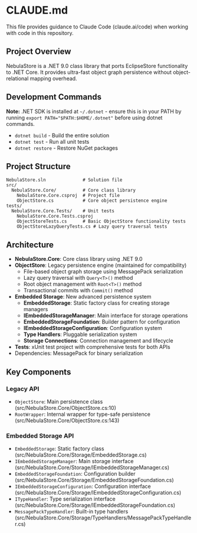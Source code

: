 # CLAUDE.md

This file provides guidance to Claude Code (claude.ai/code) when working with code in this repository.

## Project Overview

NebulaStore is a .NET 9.0 class library that ports EclipseStore functionality to .NET Core. It provides ultra-fast object graph persistence without object-relational mapping overhead.

## Development Commands

**Note:** .NET SDK is installed at `~/.dotnet` - ensure this is in your PATH by running `export PATH="$PATH:$HOME/.dotnet"` before using dotnet commands.

- `dotnet build` - Build the entire solution
- `dotnet test` - Run all unit tests
- `dotnet restore` - Restore NuGet packages

## Project Structure

```
NebulaStore.sln              # Solution file
src/
  NebulaStore.Core/          # Core class library
    NebulaStore.Core.csproj  # Project file
    ObjectStore.cs           # Core object persistence engine
tests/
  NebulaStore.Core.Tests/    # Unit tests
    NebulaStore.Core.Tests.csproj
    ObjectStoreTests.cs      # Basic ObjectStore functionality tests
    ObjectStoreLazyQueryTests.cs # Lazy query traversal tests
```

## Architecture

- **NebulaStore.Core**: Core class library using .NET 9.0
- **ObjectStore**: Legacy persistence engine (maintained for compatibility)
  - File-based object graph storage using MessagePack serialization
  - Lazy query traversal with `Query<T>()` method
  - Root object management with `Root<T>()` method
  - Transactional commits with `Commit()` method
- **Embedded Storage**: New advanced persistence system
  - **EmbeddedStorage**: Static factory class for creating storage managers
  - **IEmbeddedStorageManager**: Main interface for storage operations
  - **EmbeddedStorageFoundation**: Builder pattern for configuration
  - **IEmbeddedStorageConfiguration**: Configuration system
  - **Type Handlers**: Pluggable serialization system
  - **Storage Connections**: Connection management and lifecycle
- **Tests**: xUnit test project with comprehensive tests for both APIs
- Dependencies: MessagePack for binary serialization

## Key Components

### Legacy API
- `ObjectStore`: Main persistence class (src/NebulaStore.Core/ObjectStore.cs:10)
- `RootWrapper`: Internal wrapper for type-safe persistence (src/NebulaStore.Core/ObjectStore.cs:143)

### Embedded Storage API
- `EmbeddedStorage`: Static factory class (src/NebulaStore.Core/Storage/EmbeddedStorage.cs)
- `IEmbeddedStorageManager`: Main storage interface (src/NebulaStore.Core/Storage/IEmbeddedStorageManager.cs)
- `EmbeddedStorageFoundation`: Configuration builder (src/NebulaStore.Core/Storage/EmbeddedStorageFoundation.cs)
- `IEmbeddedStorageConfiguration`: Configuration interface (src/NebulaStore.Core/Storage/IEmbeddedStorageConfiguration.cs)
- `ITypeHandler`: Type serialization interface (src/NebulaStore.Core/Storage/IEmbeddedStorageFoundation.cs)
- `MessagePackTypeHandler`: Built-in type handlers (src/NebulaStore.Core/Storage/TypeHandlers/MessagePackTypeHandler.cs)